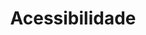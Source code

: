 ---
order: 2
view: category
lang: pt-BR

title: Acessibilidade
description: Acessibilidade web é democratizar a informação para o maior número de pessoas, aqui você fica por dentro das melhores práticas sobre acessibilidade web
slug: acessibilidade
tags: [a11y]

meta:
  - property: og:image
    content: https://htmlmoderno.com.br/html-moderno-image-share.png
  - name: twitter:image
    content: https://htmlmoderno.com.br/html-moderno-image-share.png
---